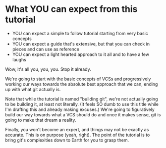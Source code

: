 # What YOU can expect from this tutorial

* YOU can expect a simple to follow tutorial starting from very basic concepts
* YOU can expect a guide that's extensive, but that you can check in pieces and can use as reference
* YOU can expect a light hearted approach to it all and  to have a few laughs

Wow, it's all you, you, you. Stop it already.

We're going to start with the basic concepts of VCSs and progressively working our ways towards the absolute best approach that we can, ending up with what git actually is.

Note that while the tutorial is named "building git", we're not actually going to be building it, at least not literally. (It feels SO dumb to use this title while I'm drafting this and already making excuses.) We're going to figuratively build our way towards what a VCS should do and once it makes sense, git is going to make that dream a reality.

Finally, you won't become an expert, and things may not be exactly as accurate. This is on purpose (yeah, right). The point of the tutorial is to bring git's complexities down to Earth for you to grasp them.

